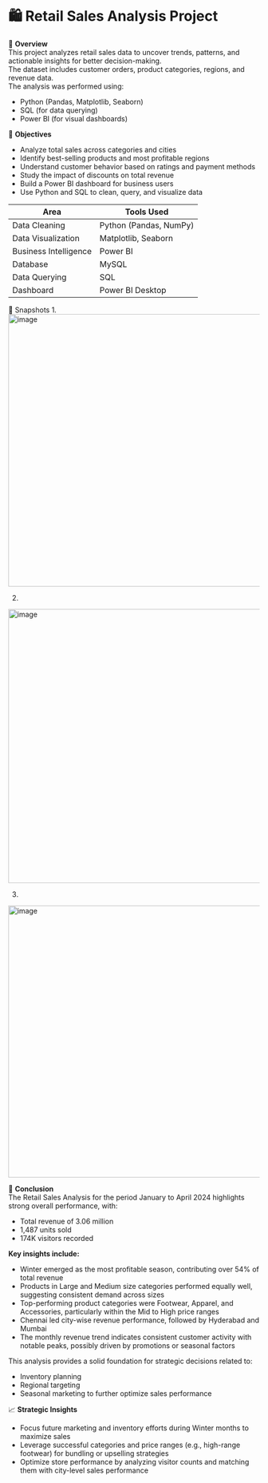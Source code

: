 # 🛍️ Retail Sales Analysis Project

📌 **Overview**  
This project analyzes retail sales data to uncover trends, patterns, and actionable insights for better decision-making.  
The dataset includes customer orders, product categories, regions, and revenue data.  
The analysis was performed using:
- Python (Pandas, Matplotlib, Seaborn)
- SQL (for data querying)
- Power BI (for visual dashboards)

🎯 **Objectives**
- Analyze total sales across categories and cities  
- Identify best-selling products and most profitable regions  
- Understand customer behavior based on ratings and payment methods  
- Study the impact of discounts on total revenue  
- Build a Power BI dashboard for business users  
- Use Python and SQL to clean, query, and visualize data  

| Area                  | Tools Used             |
| --------------------- | ---------------------- |
| Data Cleaning         | Python (Pandas, NumPy) |
| Data Visualization    | Matplotlib, Seaborn    |
| Business Intelligence | Power BI               |
| Database              | MySQL                  |
| Data Querying         | SQL                    |
| Dashboard             | Power BI Desktop       |


📸 Snapshots
1.
 <img width="969" height="546" alt="image" src="https://github.com/user-attachments/assets/d0ff3527-dad0-4771-99bb-549320d3d7ac" />

2.
 <img width="968" height="549" alt="image" src="https://github.com/user-attachments/assets/8157ddc6-9a99-40b7-bc70-5878bb495481" />

3.
  <img width="965" height="545" alt="image" src="https://github.com/user-attachments/assets/58730b09-fd96-47d0-abc6-2c9f468e187b" />

📌 **Conclusion**  
The Retail Sales Analysis for the period January to April 2024 highlights strong overall performance, with:
- Total revenue of 3.06 million  
- 1,487 units sold  
- 174K visitors recorded  

**Key insights include:**
- Winter emerged as the most profitable season, contributing over 54% of total revenue  
- Products in Large and Medium size categories performed equally well, suggesting consistent demand across sizes  
- Top-performing product categories were Footwear, Apparel, and Accessories, particularly within the Mid to High price ranges  
- Chennai led city-wise revenue performance, followed by Hyderabad and Mumbai  
- The monthly revenue trend indicates consistent customer activity with notable peaks, possibly driven by promotions or seasonal factors  

This analysis provides a solid foundation for strategic decisions related to:
- Inventory planning  
- Regional targeting  
- Seasonal marketing to further optimize sales performance  

📈 **Strategic Insights**
- Focus future marketing and inventory efforts during Winter months to maximize sales  
- Leverage successful categories and price ranges (e.g., high-range footwear) for bundling or upselling strategies  
- Optimize store performance by analyzing visitor counts and matching them with city-level sales performance  
